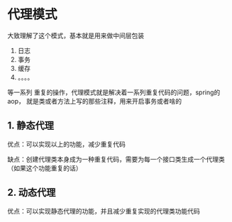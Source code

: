 # 代理模式

大致理解了这个模式，基本就是用来做中间层包装
1. 日志
2. 事务
3. 缓存
4. 。。。。

等一系列 重复的操作，代理模式就是解决着一系列重复代码的问题，spring的aop，
就是类或者方法上写的那些注释，用来开启事务或者啥的


## 1. 静态代理

优点：可以实现以上的功能，减少重复代码

缺点：创建代理类本身成为一种重复代码，需要为每一个接口类生成一个代理类（如果这个功能重复的话）


## 2. 动态代理

优点：可以实现静态代理的功能，并且减少重复实现的代理类功能代码

